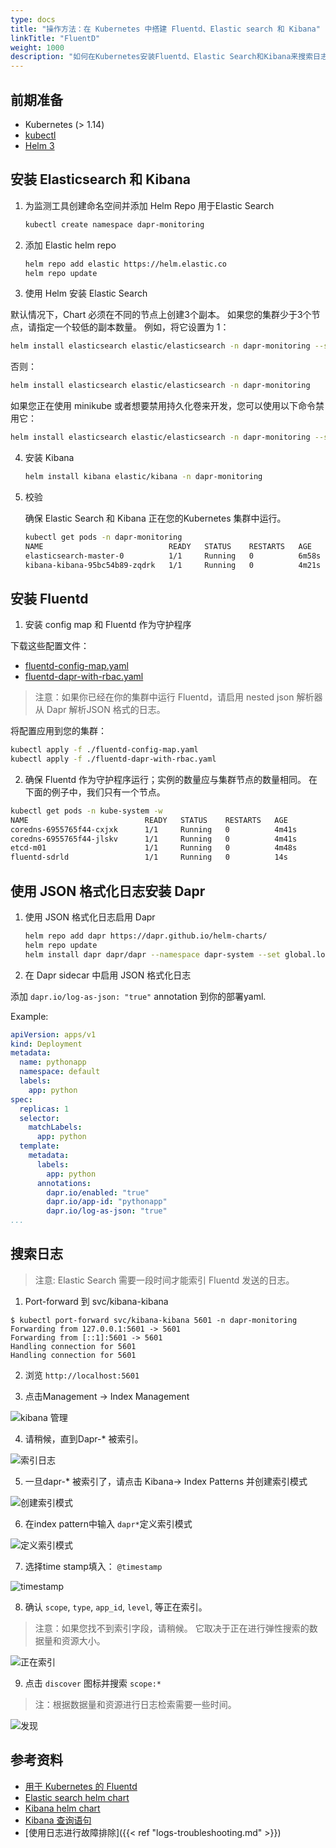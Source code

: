 ```yaml
---
type: docs
title: "操作方法：在 Kubernetes 中搭建 Fluentd、Elastic search 和 Kibana"
linkTitle: "FluentD"
weight: 1000
description: "如何在Kubernetes安装Fluentd、Elastic Search和Kibana来搜索日志"
---
```


## 前期准备

- Kubernetes (> 1.14)
- [kubectl](https://kubernetes.io/docs/tasks/tools/install-kubectl/)
- [Helm 3](https://helm.sh/)


## 安装 Elasticsearch 和 Kibana

1.  为监测工具创建命名空间并添加 Helm Repo 用于Elastic Search

    ```bash
    kubectl create namespace dapr-monitoring
    ```

2. 添加 Elastic helm repo

    ```bash
    helm repo add elastic https://helm.elastic.co
    helm repo update
    ```

3. 使用 Helm 安装 Elastic Search

默认情况下，Chart 必须在不同的节点上创建3个副本。  如果您的集群少于3个节点，请指定一个较低的副本数量。  例如，将它设置为 1：

```bash
helm install elasticsearch elastic/elasticsearch -n dapr-monitoring --set replicas=1
```

否则：

```bash
helm install elasticsearch elastic/elasticsearch -n dapr-monitoring
```

如果您正在使用 minikube 或者想要禁用持久化卷来开发，您可以使用以下命令禁用它：

```bash
helm install elasticsearch elastic/elasticsearch -n dapr-monitoring --set persistence.enabled=false,replicas=1
```

4. 安装 Kibana

    ```bash
    helm install kibana elastic/kibana -n dapr-monitoring
    ```

5. 校验

    确保 Elastic Search 和 Kibana 正在您的Kubernetes 集群中运行。

    ```bash
    kubectl get pods -n dapr-monitoring
    NAME                            READY   STATUS    RESTARTS   AGE
    elasticsearch-master-0          1/1     Running   0          6m58s
    kibana-kibana-95bc54b89-zqdrk   1/1     Running   0          4m21s
    ```

## 安装 Fluentd

1. 安装 config map 和 Fluentd 作为守护程序

下载这些配置文件：
- [fluentd-config-map.yaml](/docs/fluentd-config-map.yaml)
- [fluentd-dapr-with-rbac.yaml](/docs/fluentd-dapr-with-rbac.yaml)

> 注意：如果你已经在你的集群中运行 Fluentd，请启用 nested json 解析器从 Dapr 解析JSON 格式的日志。

将配置应用到您的集群：

```bash
kubectl apply -f ./fluentd-config-map.yaml
kubectl apply -f ./fluentd-dapr-with-rbac.yaml
```

2. 确保 Fluentd 作为守护程序运行；实例的数量应与集群节点的数量相同。  在下面的例子中，我们只有一个节点。

```bash
kubectl get pods -n kube-system -w
NAME                          READY   STATUS    RESTARTS   AGE
coredns-6955765f44-cxjxk      1/1     Running   0          4m41s
coredns-6955765f44-jlskv      1/1     Running   0          4m41s
etcd-m01                      1/1     Running   0          4m48s
fluentd-sdrld                 1/1     Running   0          14s
```


## 使用 JSON 格式化日志安装 Dapr

1. 使用 JSON 格式化日志启用 Dapr

    ```bash
    helm repo add dapr https://dapr.github.io/helm-charts/
    helm repo update
    helm install dapr dapr/dapr --namespace dapr-system --set global.logAsJson=true
    ```

2. 在 Dapr sidecar 中启用 JSON 格式化日志

添加 `dapr.io/log-as-json: "true"` annotation 到你的部署yaml.

Example:
```yaml
apiVersion: apps/v1
kind: Deployment
metadata:
  name: pythonapp
  namespace: default
  labels:
    app: python
spec:
  replicas: 1
  selector:
    matchLabels:
      app: python
  template:
    metadata:
      labels:
        app: python
      annotations:
        dapr.io/enabled: "true"
        dapr.io/app-id: "pythonapp"
        dapr.io/log-as-json: "true"
...
```

## 搜索日志

> 注意: Elastic Search 需要一段时间才能索引 Fluentd 发送的日志。

1. Port-forward 到 svc/kibana-kibana

```
$ kubectl port-forward svc/kibana-kibana 5601 -n dapr-monitoring
Forwarding from 127.0.0.1:5601 -> 5601
Forwarding from [::1]:5601 -> 5601
Handling connection for 5601
Handling connection for 5601
```

2. 浏览 `http://localhost:5601`

3. 点击Management -> Index Management

![kibana 管理](/images/kibana-1.png)

4. 请稍候，直到Dapr-* 被索引。

![索引日志](/images/kibana-2.png)

5. 一旦dapr-* 被索引了，请点击 Kibana-> Index Patterns 并创建索引模式

![创建索引模式](/images/kibana-3.png)

6. 在index pattern中输入 `dapr*`定义索引模式

![定义索引模式](/images/kibana-4.png)

7. 选择time stamp填入： `@timestamp`

![timestamp](/images/kibana-5.png)

8. 确认 `scope`, `type`, `app_id`, `level`, 等正在索引。

> 注意：如果您找不到索引字段，请稍候。 它取决于正在进行弹性搜索的数据量和资源大小。

![正在索引](/images/kibana-6.png)

9. 点击 `discover` 图标并搜索 `scope:*`

> 注：根据数据量和资源进行日志检索需要一些时间。

![发现](/images/kibana-7.png)

## 参考资料

* [用于 Kubernetes 的 Fluentd](https://docs.fluentd.org/v/0.12/articles/kubernetes-fluentd)
* [Elastic search helm chart](https://github.com/elastic/helm-charts/tree/master/elasticsearch)
* [Kibana helm chart](https://github.com/elastic/helm-charts/tree/master/kibana)
* [Kibana 查询语句](https://www.elastic.co/guide/en/kibana/current/kuery-query.html)
* [使用日志进行故障排除]({{< ref "logs-troubleshooting.md" >}})
